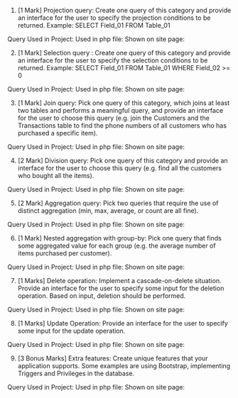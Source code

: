 1. [1 Mark] Projection query: Create one query of this category and provide an interface
for the user to specify the projection conditions to be returned.
Example:
SELECT Field_01
FROM Table_01

Query Used in Project:
Used in php file:
Shown on site page:

2. [1 Mark] Selection query : Create one query of this category and provide an interface
for the user to specify the selection conditions to be returned. Example:
SELECT Field_01
FROM Table_01
WHERE Field_02 >= 0

Query Used in Project:
Used in php file:
Shown on site page:

3. [1 Mark] Join query: Pick one query of this category, which joins at least two tables and
performs a meaningful query, and provide an interface for the user to choose this query
(e.g. join the Customers and the Transactions table to find the phone numbers of all
customers who has purchased a specific item).

Query Used in Project:
Used in php file:
Shown on site page:

4. [2 Mark] Division query: Pick one query of this category and provide an interface for
the user to choose this query (e.g. find all the customers who bought all the items).

Query Used in Project:
Used in php file:
Shown on site page:

5. [2 Mark] Aggregation query: Pick two queries that require the use of distinct
aggregation (min, max, average, or count are all fine).

Query Used in Project:
Used in php file:
Shown on site page:

6. [1 Mark] Nested aggregation with group-by: Pick one query that finds some
aggregated value for each group (e.g. the average number of items purchased per
customer).

Query Used in Project:
Used in php file:
Shown on site page:

7. [1 Marks] Delete operation: Implement a cascade-on-delete situation. Provide an
interface for the user to specify some input for the deletion operation. Based on input,
deletion should be performed.

Query Used in Project:
Used in php file:
Shown on site page:

8. [1 Marks] Update Operation: Provide an interface for the user to specify some input
for the update operation.

Query Used in Project:
Used in php file:
Shown on site page:

9. [3 Bonus Marks] Extra features: Create unique features that your application
supports. Some examples are using Bootstrap, implementing Triggers and Privileges in
the database.

Query Used in Project:
Used in php file:
Shown on site page: